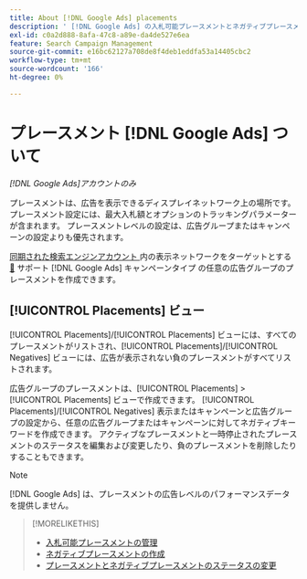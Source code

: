 ```yaml
---
title: About [!DNL Google Ads] placements
description: ' [!DNL Google Ads] の入札可能プレースメントとネガティブプレースメントのオプションについて説明します。'
exl-id: c0a2d888-8afa-47c8-a89e-da4de527e6ea
feature: Search Campaign Management
source-git-commit: e16bc62127a708de8f4deb1eddfa53a14405cbc2
workflow-type: tm+mt
source-wordcount: '166'
ht-degree: 0%

---
```


# プレースメント [!DNL Google Ads] ついて

*[!DNL Google Ads]アカウントのみ*

プレースメントは、広告を表示できるディスプレイネットワーク上の場所です。 プレースメント設定には、最大入札額とオプションのトラッキングパラメーターが含まれます。 プレースメントレベルの設定は、広告グループまたはキャンペーンの設定よりも優先されます。

[ 同期された検索エンジンアカウント ](/help/search-social-commerce/campaign-management/accounts/ad-network-account-about.md) 内の表示ネットワークをターゲットとする [&#128279;](/help/search-social-commerce/introduction/supported-inventory.md) サポート  [!DNL Google Ads]  キャンペーンタイプ  の任意の広告グループのプレースメントを作成できます。

## [!UICONTROL Placements] ビュー

[!UICONTROL Placements]/[!UICONTROL Placements] ビューには、すべてのプレースメントがリストされ、[!UICONTROL Placements]/[!UICONTROL Negatives] ビューには、広告が表示されない負のプレースメントがすべてリストされます。

広告グループのプレースメントは、[!UICONTROL Placements] > [!UICONTROL Placements] ビューで作成できます。 [!UICONTROL Placements]/[!UICONTROL Negatives] 表示またはキャンペーンと広告グループの設定から、任意の広告グループまたはキャンペーンに対してネガティブキーワードを作成できます。  アクティブなプレースメントと一時停止されたプレースメントのステータスを編集および変更したり、負のプレースメントを削除したりすることもできます。

>[!NOTE]
>
>[!DNL Google Ads] は、プレースメントの広告レベルのパフォーマンスデータを提供しません。

>[!MORELIKETHIS]
>
>* [ 入札可能プレースメントの管理 ](placement-manage.md)
>* [ ネガティブプレースメントの作成 ](placement-negative-create.md)
>* [ プレースメントとネガティブプレースメントのステータスの変更 ](placement-status-edit.md)
